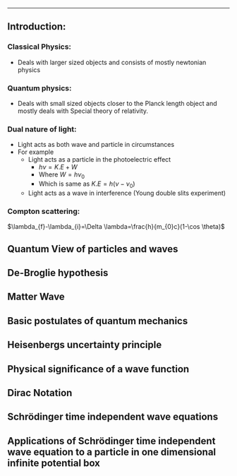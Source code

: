___

## Introduction:
### Classical Physics:
- Deals with larger sized objects and consists of mostly newtonian physics
### Quantum physics:
- Deals with small sized objects closer to the Planck length object and mostly deals with Special theory of relativity.
### Dual nature of light:
- Light acts as both wave and particle in circumstances
- For example
	- Light acts as a particle in the photoelectric effect
		- $h\nu=K.E+W$
		- Where $W=h\nu_{0}$
		- Which is same as $K.E=h(\nu-\nu_{0})$
	- Light acts as a wave in interference (Young double slits experiment)


### Compton scattering:
$\lambda_{f}-\lambda_{i}=\Delta \lambda=\frac{h}{m_{0}c}(1-\cos \theta)$


## Quantum View of particles and waves



## De-Broglie hypothesis

## Matter Wave

## Basic postulates of quantum mechanics

## Heisenbergs uncertainty principle

## Physical significance of a wave function

## Dirac Notation

## Schrödinger time independent wave equations

## Applications of Schrödinger time independent wave equation to a particle in one dimensional infinite potential box